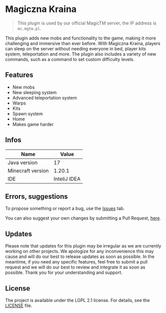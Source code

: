 # Magiczna Kraina

> This plugin is used by our official MagicTM server, the IP address is `mc.mgtm.pl`.

This plugin adds new mobs and functionality to the game, making it more challenging and immersive than ever before. With Magiczna Kraina, players can sleep on the server without needing everyone in bed, player kits system, teleportation and more. The plugin also includes a variety of new commands, such as a command to set custom difficulty levels. 

## Features

- New mobs
- New sleeping system
- Advanced teleportation system
- Warps
- Kits
- Spawn system
- Home
- Makes game harder

## Infos

| Name              | Value        |
|-------------------|--------------|
| Java version      | 17           |
| Minecraft version | 1.20.1       |
| IDE               | InteliJ IDEA |

## Errors, suggestions
To propose something or report a bug, use the [Issues](https://github.com/m7rlin/minecraft-plugin-magiczna-kraina/issues) tab.

You can also suggest your own changes by submitting a Pull Request, [here](https://github.com/m7rlin/minecraft-plugin-magiczna-kraina/pulls).

## Updates

Please note that updates for this plugin may be irregular as we are currently working on other projects. We apologize for any inconvenience this may cause and will do our best to release updates as soon as possible. In the meantime, if you need any specific features, feel free to submit a pull request and we will do our best to review and integrate it as soon as possible. Thank you for your understanding and support.

## License
The project is available under the LGPL 2.1 license. For details, see the [LICENSE](LICENSE) file.
